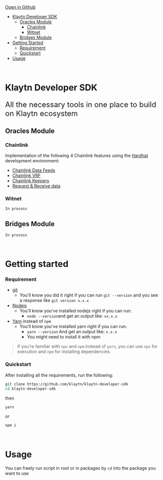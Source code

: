 [Open in Github](https://github.com/klaytn/klaytn-developer-sdk)
- [Klaytn Developer SDK](#klaytn-developer-sdk)
  - [Oracles Module](#oracles-module)
    - [Chainlink](#chainlink)
    - [Witnet](#witnet)
  - [Bridges Module](#bridges-module)
- [Getting Started](#getting-started)
  - [Requirement](#requirement)
  - [Quickstart](#quickstart)
- [Usage](#usage)

<br/>

# Klaytn Developer SDK
<p style="font-size:x-large">All the necessary tools in one place to build on Klaytn ecosystem</p>

## Oracles Module
### Chainlink
Implementation of the following 4 Chainlink features using the [Hardhat](https://hardhat.org/) development environment:
- [Chainlink Data Feeds](https://docs.chain.link/docs/using-chainlink-reference-contracts)
- [Chainlink VRF](https://docs.chain.link/docs/chainlink-vrf)
- [Chainlink Keepers](https://docs.chain.link/docs/chainlink-keepers/introduction/)
- [Request & Receive data](https://docs.chain.link/docs/request-and-receive-data)

### Witnet
`In process`

## Bridges Module
`In process`

<br/>

# Getting started
### Requirement
- [git](https://git-scm.com/book/en/v2/Getting-Started-Installing-Git)
  - You'll know you did it right if you can run `git --version` and you see a response like `git version x.x.x`
- [Nodejs](https://nodejs.org/en/)
  - You'll know you've installed nodejs right if you can run:
    - `node --version`and get an output like: `vx.x.x`
- [Yarn](https://classic.yarnpkg.com/lang/en/docs/install/) instead of `npm`
  - You'll know you've installed yarn right if you can run:
    - `yarn --version` And get an output like: `x.x.x`
    - You might need to install it with npm

> If you're familiar with `npx` and `npm` instead of `yarn`, you can use `npx` for execution and `npm` for installing dependencies.

### Quickstart

After installing all the requirements, run the following:
```bash
git clone https://github.com/klaytn/klaytn-developer-sdk
cd klaytn-developer-sdk
```
then
```bash
yarn
```

or
```bash
npm i
```

<br/>

# Usage
You can freely run script in root or in packages by `cd` into the package you want to use